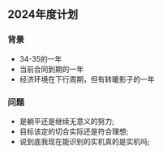 ## 2024年度计划

### 背景
- 34-35的一年
- 当前合同到期的一年
- 经济环境在下行周期，但有转暖影子的一年

### 问题
- 是躺平还是继续无意义的努力;
- 目标该定的切合实际还是符合理想;
- 说到底我现在能识别的实机真的是实机吗;